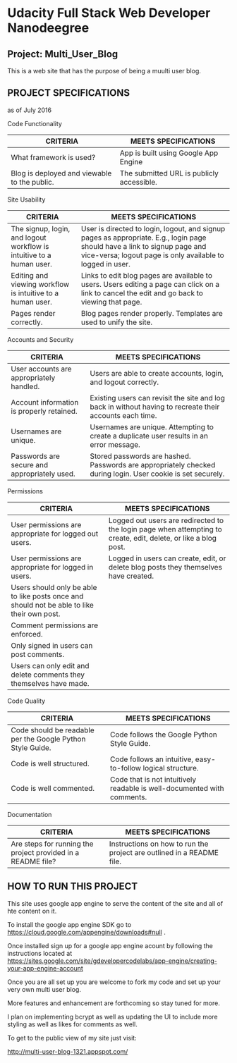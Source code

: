 # Udacity Full Stack Web Developer Nanodeegree
## Project: Multi_User_Blog

This is a web site that has the purpose of being a muulti user blog.

## PROJECT SPECIFICATIONS
as of July 2016

Code Functionality

| CRITERIA                                     | MEETS SPECIFICATIONS                      |
|----------------------------------------------|-------------------------------------------|
| What framework is used?                      | App is built using Google App Engine      |
| Blog is deployed and viewable to the public. | The submitted URL is publicly accessible. |

Site Usability

| CRITERIA                                                             | MEETS SPECIFICATIONS                                                                                                                                                                    |
|----------------------------------------------------------------------|-----------------------------------------------------------------------------------------------------------------------------------------------------------------------------------------|
| The signup, login, and logout workflow is intuitive to a human user. | User is directed to login, logout, and signup pages as appropriate. E.g., login page should have a link to signup page and vice-versa; logout page is only available to logged in user. |
| Editing and viewing workflow is intuitive to a human user.           | Links to edit blog pages are available to users. Users editing a page can click on a link to cancel the edit and go back to viewing that page.                                          |
| Pages render correctly.                                              | Blog pages render properly. Templates are used to unify the site.                                                                                                                       |

Accounts and Security

| CRITERIA                                     | MEETS SPECIFICATIONS                                                                                        |
|----------------------------------------------|-------------------------------------------------------------------------------------------------------------|
| User accounts are appropriately handled.     | Users are able to create accounts, login, and logout correctly.                                             |
| Account information is properly retained.    | Existing users can revisit the site and log back in without having to recreate their accounts each time.    |
| Usernames are unique.                        | Usernames are unique. Attempting to create a duplicate user results in an error message.                    |
| Passwords are secure and appropriately used. | Stored passwords are hashed. Passwords are appropriately checked during login. User cookie is set securely. |

Permissions

| CRITERIA | MEETS SPECIFICATIONS |
|------------------|--------------|
| User permissions are appropriate for logged out users. | Logged out users are redirected to the login page when attempting to create, edit, delete, or like a blog post. |
| User permissions are appropriate for logged in users. | Logged in users can create, edit, or delete blog posts they themselves have created.
 Users should only be able to like posts once and should not be able to like their own post. |
| Comment permissions are enforced. |
| Only signed in users can post comments.
Users can only edit and delete comments they themselves have made. |

Code Quality

| CRITERIA | MEETS SPECIFICATIONS |
|----------|----------------------|
| Code should be readable per the Google Python Style Guide. | Code follows the Google Python Style Guide. |
| Code is well structured. | Code follows an intuitive, easy-to-follow logical structure. |
| Code is well commented. | Code that is not intuitively readable is well-documented with comments. |

Documentation

| CRITERIA | MEETS SPECIFICATIONS |
|----------|------------------------|
| Are steps for running the project provided in a README file? | Instructions on how to run the project are outlined in a README file. |


## HOW TO RUN THIS PROJECT
This site uses google app engine to serve the content of the site and all of hte content on it.

To install the google app engine SDK go to https://cloud.google.com/appengine/downloads#null .

Once installed sign up for a google app engine acount by following the instructions located at https://sites.google.com/site/gdevelopercodelabs/app-engine/creating-your-app-engine-account

Once you are all set up you are welcome to fork my code and set up your very own multi user blog.


More features and enhancement are forthcoming so stay tuned for more.

I plan on implementing bcrypt as well as updating the UI to include more styling as well as likes for comments as well.

To get to the public view of my site just visit:

http://multi-user-blog-1321.appspot.com/
